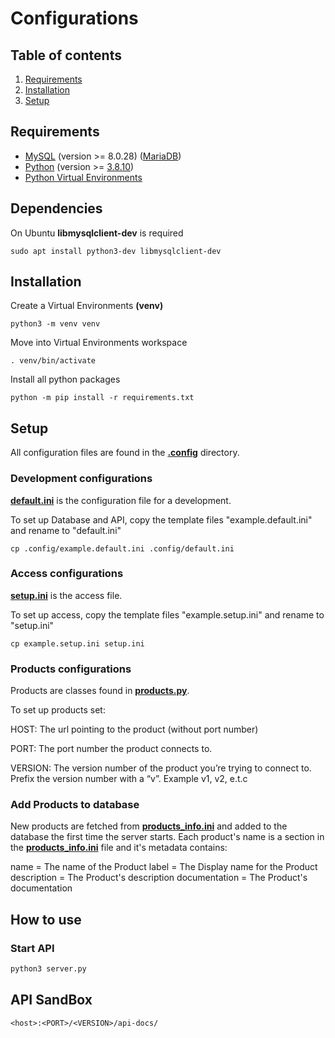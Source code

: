 # Configurations

## Table of contents

1. [Requirements](#requirements)
2. [Installation](#installation)
3. [Setup](#setup)

## Requirements

- [MySQL](https://www.mysql.com/) (version >= 8.0.28) ([MariaDB](https://mariadb.org/))
- [Python](https://www.python.org/) (version >= [3.8.10](https://www.python.org/downloads/release/python-3810/))
- [Python Virtual Environments](https://docs.python.org/3/tutorial/venv.html)

## Dependencies

On Ubuntu **libmysqlclient-dev** is required

```
sudo apt install python3-dev libmysqlclient-dev
```

## Installation

Create a Virtual Environments **(venv)**

```
python3 -m venv venv
```

Move into Virtual Environments workspace

```
. venv/bin/activate
```

Install all python packages

```
python -m pip install -r requirements.txt
```

## Setup

All configuration files are found in the **[.config](../.config)** directory.

### Development configurations

**[default.ini](../.config/example.default.ini)** is the configuration file for a development.

To set up Database and API, copy the template files "example.default.ini" and rename to "default.ini"

```
cp .config/example.default.ini .config/default.ini
```

### Access configurations

**[setup.ini](../example.setup.ini)** is the access file.

To set up access, copy the template files "example.setup.ini" and rename to "setup.ini"

```
cp example.setup.ini setup.ini
```

### Products configurations

Products are classes found in **[products.py](../products.py)**.

To set up products set:

HOST: The url pointing to the product (without port number)

PORT: The port number the product connects to.

VERSION: The version number of the product you’re trying to connect to. Prefix the version number with a “v”. Example v1, v2, e.t.c

### Add Products to database

New products are fetched from **[products_info.ini](../products_info.ini)** and added to the database the first time the server starts. Each product's name is a section in the **[products_info.ini](../products_info.ini)** file and it's metadata contains:

name = The name of the Product
label = The Display name for the Product
description = The Product's description
documentation = The Product's documentation

## How to use

### Start API

```bash
python3 server.py
```

## API SandBox

```
<host>:<PORT>/<VERSION>/api-docs/
```
